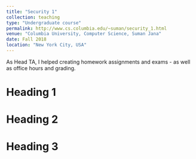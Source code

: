 ```yaml
---
title: "Security 1"
collection: teaching
type: "Undergraduate course"
permalink: http://www.cs.columbia.edu/~suman/security_1.html
venue: "Columbia University, Computer Science, Suman Jana"
date: Fall 2018
location: "New York City, USA"
---
```


As Head TA, I helped creating homework assignments and exams - as well as office hours and grading. 

Heading 1
======

Heading 2
======

Heading 3
======

